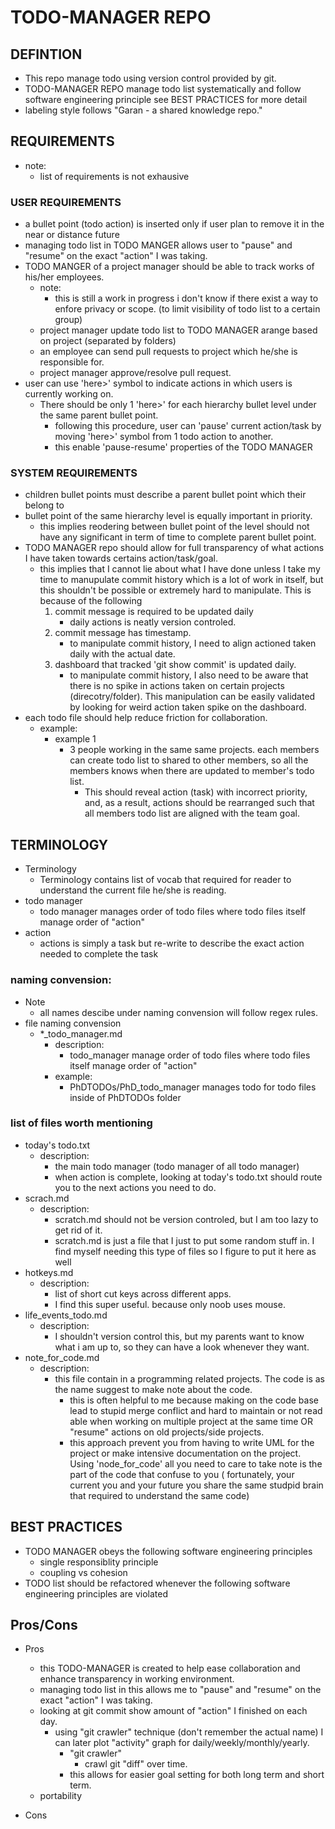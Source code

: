 # TODO-MANAGER REPO

## DEFINTION
* This repo manage todo using version control provided by git. 
* TODO-MANAGER REPO manage todo list systematically and follow software engineering principle see BEST PRACTICES for more detail 
* labeling style follows "Garan - a shared knowledge repo."

## REQUIREMENTS
* note:
    * list of requirements is not exhausive 

### USER REQUIREMENTS
* a bullet point (todo action) is inserted only if user plan to remove it in the near or distance future
* managing todo list in TODO MANGER allows user to "pause" and "resume" on the exact "action" I was taking.
* TODO MANGER of a project manager should be able to track works of his/her employees.
    * note: 
        * this is still a work in progress i don't know if there exist a way to enfore privacy or scope. (to limit visibility of todo list to a certain group)
    * project manager update todo list to TODO MANAGER arange based on project (separated by folders)
    * an employee can send pull requests to project which he/she is responsible for. 
    * project manager approve/resolve pull request.
* user can use 'here>' symbol to indicate actions in which users is currently working on.
    * There should be only 1 'here>' for each hierarchy bullet level under the same parent bullet point. 
        * following this procedure, user can 'pause' current action/task by moving 'here>' symbol from 1 todo action to another.
        * this enable 'pause-resume' properties of the TODO MANAGER

### SYSTEM REQUIREMENTS
* children bullet points must describe a parent bullet point which their belong to 
* bullet point of the same hierarchy level is equally important in priority. 
    * this implies reodering between bullet point of the level should not have any significant in term of time to complete parent bullet point.
* TODO MANAGER repo should allow for full transparency of what actions I have taken towards certains action/task/goal.
    * this implies that I cannot lie about what I have done unless I take my time to manupulate commit history which is a lot of work in itself, but this shouldn't be possible or extremely hard to manipulate. 
     This is because of the following 
        1. commit message is required to be updated daily 
            * daily actions is neatly version controled.
        2. commit message has timestamp.
            * to manipulate commit history, I need to align actioned taken daily with the actual date. 
        3. dashboard that tracked 'git show commit' is updated daily.
            * to manipulate commit history, I also need to be aware that there is no spike in actions taken on certain projects (direcotry/folder). This manipulation can be easily validated 
             by looking for weird action taken spike on the dashboard.
* each todo file should help reduce friction for collaboration.
    * example:
        * example 1
            * 3 people working in the same same projects. each members can create todo list to shared to other members, 
             so all the members knows when there are updated to member's todo list. 
                * This should reveal action (task) with incorrect priority, and, as a result, actions should be rearranged such that all members todo list are aligned with the team goal.

## TERMINOLOGY
* Terminology
    * Terminology contains list of vocab that required for reader to understand the current file he/she is reading.
* todo manager 
    * todo manager manages order of todo files where todo files itself manage order of "action"
* action
    * actions is simply a task but re-write to describe the exact action needed to complete the task   

### naming convension:
* Note
    * all names descibe under naming convension will follow regex rules.
* file naming convension
    * \*\_todo\_manager.md
        * description:
            * todo\_manager manage order of todo files where todo files itself manage order of "action"
        * example: 
            * PhDTODOs/PhD\_todo\_manager manages todo for todo files inside of PhDTODOs folder

### list of files worth mentioning
* today's todo.txt
    * description:
        * the main todo manager (todo manager of all todo manager)
        * when action is complete, looking at today's todo.txt should route you to the next actions you need to do.
* scrach.md
    * description:
        * scratch.md should not be version controled, but I am too lazy to get rid of it.
        * scratch.md is just a file that I just to put some random stuff in. I find myself needing this type of files so I figure
            to put it here as well 
* hotkeys.md
    * description:
        * list of short cut keys across different apps. 
        * I find this super useful. because only noob uses mouse.
* life\_events\_todo.md
    * description:
        * I shouldn't version control this, but my parents want to know what i am up to, so they can have a look whenever they want.
* note\_for\_code.md
    * description:
        * this file contain in a programming related projects. The code is as the name suggest to make note about the code.
            * this is often helpful to me because making on the code base lead to stupid merge conflict and hard to maintain or not read able when working on multiple project 
             at the same time OR "resume" actions on old projects/side projects.
            * this approach prevent you from having to write UML for the project or make intensive documentation on the project. Using 'node_for_code' all you need to care to take 
             note is the part of the code that confuse to you ( fortunately, your current you and your future you share the same studpid brain that required to understand the same code)

## BEST PRACTICES
* TODO MANAGER obeys the following software engineering principles
    * single responsiblity principle
    * coupling vs cohesion
* TODO list should be refactored whenever the following software engineering principles are violated
    

## Pros/Cons
* Pros
    * this TODO-MANAGER is created to help ease collaboration and enhance transparency in working environment.
    * managing todo list in this allows me to "pause" and "resume" on the exact "action" I was taking.
    * looking at git commit show amount of "action" I finished on each day.
        * using "git crawler" technique (don't remember the actual name) I can later plot "activity" graph for daily/weekly/monthly/yearly.
            * "git crawler"
                * crawl git "diff" over time. 
            * this allows for easier goal setting for both long term and short term.
    * portability

* Cons

